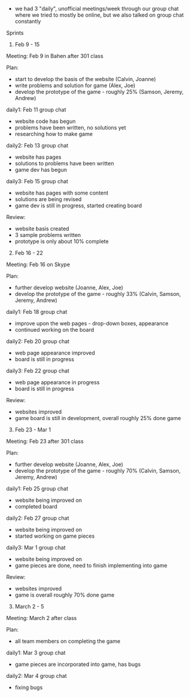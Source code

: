 * we had 3 "daily", unofficial meetings/week through our group chat where we tried to mostly be online, but we also talked on group chat constantly

Sprints

1) Feb 9 - 15

Meeting: Feb 9 in Bahen after 301 class

Plan:
- start to develop the basis of the website (Calvin, Joanne)
- write problems and solution for game (Alex, Joe)
- develop the prototype of the game - roughly 25% (Samson, Jeremy, Andrew)

daily1: Feb 11 group chat
- website code has begun
- problems have been written, no solutions yet
- researching how to make game

daily2: Feb 13 group chat
- website has pages
- solutions to problems have been written
- game dev has begun

daily3: Feb 15 group chat
- website has pages with some content
- solutions are being revised
- game dev is still in progress, started creating board

Review:
- website basis created
- 3 sample problems written
- prototype is only about 10% complete

2) Feb 16 - 22

Meeting: Feb 16 on Skype

Plan:
- further develop website (Joanne, Alex, Joe)
- develop the prototype of the game - roughly 33% (Calvin, Samson, Jeremy, Andrew)

daily1: Feb 18 group chat
- improve upon the web pages - drop-down boxes, appearance
- continued working on the board

daily2: Feb 20 group chat
- web page appearance improved
- board is still in progress

daily3: Feb 22 group chat
- web page appearance in progress
- board is still in progress

Review:
- websites improved
- game board is still in development, overall roughly 25% done game

3) Feb 23 - Mar 1

Meeting: Feb 23 after 301 class

Plan:
- further develop website (Joanne, Alex, Joe)
- develop the prototype of the game - roughly 70% (Calvin, Samson, Jeremy, Andrew)

daily1: Feb 25 group chat
- website being improved on
- completed board

daily2: Feb 27 group chat
- website being improved on
- started working on game pieces

daily3: Mar 1 group chat
- website being improved on
- game pieces are done, need to finish implementing into game

Review:
- websites improved
- game is overall roughly 70% done game

3) March 2 - 5

Meeting: March 2 after class

Plan:
- all team members on completing  the game

daily1: Mar 3 group chat
- game pieces are incorporated into game, has bugs

daily2: Mar 4 group chat
- fixing bugs

